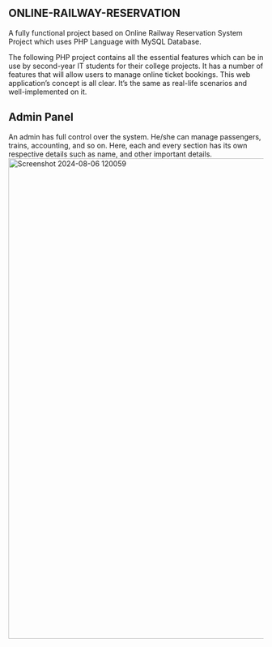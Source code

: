 ## **ONLINE-RAILWAY-RESERVATION**

A fully functional project based on Online Railway Reservation System Project which uses PHP Language with MySQL Database.

The following PHP project contains all the essential features which can be in use by second-year IT students for their college projects. It has a number of features that will allow users to manage online ticket bookings. This web application’s concept is all clear. It’s the same as real-life scenarios and well-implemented on it.


## **Admin Panel**
An admin has full control over the system. He/she can manage passengers, trains, accounting, and so on. Here, each and every section has its own respective details such as name, and other important details.
<img width="948" alt="Screenshot 2024-08-06 120059" src="https://github.com/user-attachments/assets/35c0973c-699c-4843-98bc-6820a6b4d022">
